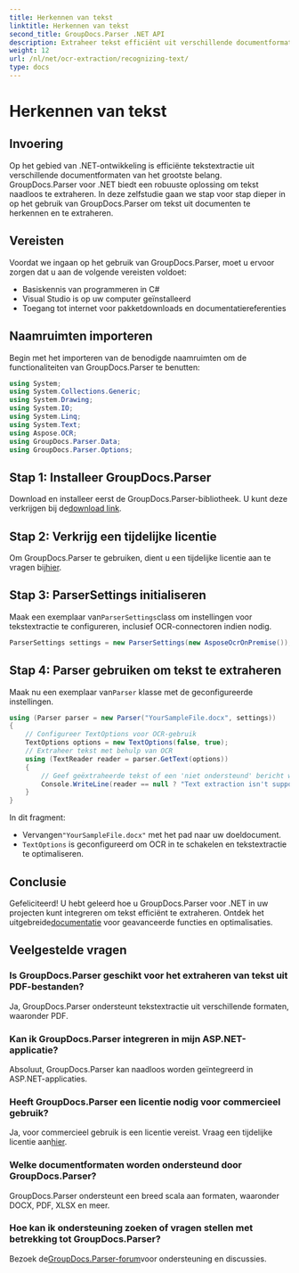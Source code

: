 ```yaml
---
title: Herkennen van tekst
linktitle: Herkennen van tekst
second_title: GroupDocs.Parser .NET API
description: Extraheer tekst efficiënt uit verschillende documentformaten met GroupDocs.Parser voor .NET. Eenvoudige integratie en krachtige OCR-mogelijkheden.
weight: 12
url: /nl/net/ocr-extraction/recognizing-text/
type: docs
---
```

# Herkennen van tekst

## Invoering
Op het gebied van .NET-ontwikkeling is efficiënte tekstextractie uit verschillende documentformaten van het grootste belang. GroupDocs.Parser voor .NET biedt een robuuste oplossing om tekst naadloos te extraheren. In deze zelfstudie gaan we stap voor stap dieper in op het gebruik van GroupDocs.Parser om tekst uit documenten te herkennen en te extraheren.
## Vereisten
Voordat we ingaan op het gebruik van GroupDocs.Parser, moet u ervoor zorgen dat u aan de volgende vereisten voldoet:
- Basiskennis van programmeren in C#
- Visual Studio is op uw computer geïnstalleerd
- Toegang tot internet voor pakketdownloads en documentatiereferenties

## Naamruimten importeren
Begin met het importeren van de benodigde naamruimten om de functionaliteiten van GroupDocs.Parser te benutten:
```csharp
using System;
using System.Collections.Generic;
using System.Drawing;
using System.IO;
using System.Linq;
using System.Text;
using Aspose.OCR;
using GroupDocs.Parser.Data;
using GroupDocs.Parser.Options;
```
## Stap 1: Installeer GroupDocs.Parser
 Download en installeer eerst de GroupDocs.Parser-bibliotheek. U kunt deze verkrijgen bij de[download link](https://releases.groupdocs.com/parser/net/).
## Stap 2: Verkrijg een tijdelijke licentie
 Om GroupDocs.Parser te gebruiken, dient u een tijdelijke licentie aan te vragen bij[hier](https://purchase.groupdocs.com/temporary-license/).
## Stap 3: ParserSettings initialiseren
 Maak een exemplaar van`ParserSettings`class om instellingen voor tekstextractie te configureren, inclusief OCR-connectoren indien nodig.
```csharp
ParserSettings settings = new ParserSettings(new AsposeOcrOnPremise());
```
## Stap 4: Parser gebruiken om tekst te extraheren
 Maak nu een exemplaar van`Parser` klasse met de geconfigureerde instellingen.
```csharp
using (Parser parser = new Parser("YourSampleFile.docx", settings))
{
    // Configureer TextOptions voor OCR-gebruik
    TextOptions options = new TextOptions(false, true);
    // Extraheer tekst met behulp van OCR
    using (TextReader reader = parser.GetText(options))
    {
        // Geef geëxtraheerde tekst of een 'niet ondersteund' bericht weer
        Console.WriteLine(reader == null ? "Text extraction isn't supported" : reader.ReadToEnd());
    }
}
```
In dit fragment:
-  Vervangen`"YourSampleFile.docx"` met het pad naar uw doeldocument.
- `TextOptions` is geconfigureerd om OCR in te schakelen en tekstextractie te optimaliseren.

## Conclusie
 Gefeliciteerd! U hebt geleerd hoe u GroupDocs.Parser voor .NET in uw projecten kunt integreren om tekst efficiënt te extraheren. Ontdek het uitgebreide[documentatie](https://tutorials.groupdocs.com/parser/net/) voor geavanceerde functies en optimalisaties.

## Veelgestelde vragen
### Is GroupDocs.Parser geschikt voor het extraheren van tekst uit PDF-bestanden?
Ja, GroupDocs.Parser ondersteunt tekstextractie uit verschillende formaten, waaronder PDF.
### Kan ik GroupDocs.Parser integreren in mijn ASP.NET-applicatie?
Absoluut, GroupDocs.Parser kan naadloos worden geïntegreerd in ASP.NET-applicaties.
### Heeft GroupDocs.Parser een licentie nodig voor commercieel gebruik?
Ja, voor commercieel gebruik is een licentie vereist. Vraag een tijdelijke licentie aan[hier](https://purchase.groupdocs.com/temporary-license/).
### Welke documentformaten worden ondersteund door GroupDocs.Parser?
GroupDocs.Parser ondersteunt een breed scala aan formaten, waaronder DOCX, PDF, XLSX en meer.
### Hoe kan ik ondersteuning zoeken of vragen stellen met betrekking tot GroupDocs.Parser?
 Bezoek de[GroupDocs.Parser-forum](https://forum.groupdocs.com/c/parser/17)voor ondersteuning en discussies.